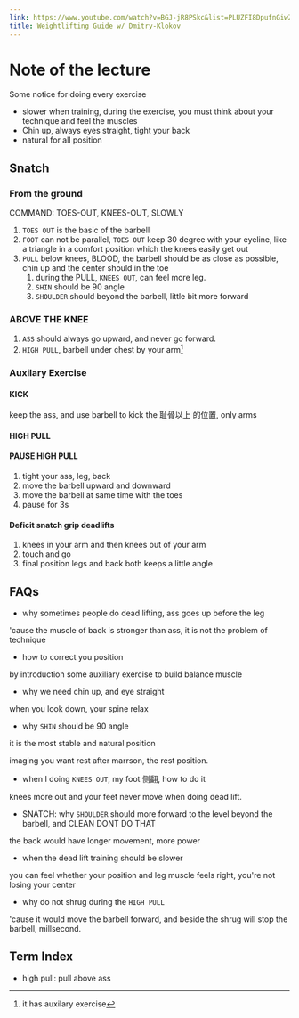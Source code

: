```yaml
---
link: https://www.youtube.com/watch?v=BGJ-jR8PSkc&list=PLUZFI8DpufnGiwZR0lvEDGtTnqh8grW9d
title: Weightlifting Guide w/ Dmitry-Klokov
---
```


# Note of the lecture

Some notice for doing every exercise

- slower when training, during the exercise, you must think about your technique and feel the muscles
- Chin up, always eyes straight, tight your back
- natural for all position

## Snatch

### From the ground

COMMAND: TOES-OUT, KNEES-OUT, SLOWLY

1. `TOES OUT` is the basic of the barbell
1. `FOOT` can not be parallel, `TOES OUT` keep 30 degree with your eyeline, like a triangle in a comfort position which the knees easily get out
2. `PULL` below knees, BLOOD, the barbell should be as close as possible, chin up and the center should in the toe
    1. during the PULL, `KNEES OUT`, can feel more leg.
    1. `SHIN` should be 90 angle
    1. `SHOULDER` should beyond the barbell, little bit more forward

### ABOVE THE KNEE

1. `ASS` should always go upward, and never go forward.
1. `HIGH PULL`, barbell under chest by your arm[^high-pull]


[^high-pull]: it has auxilary exercise

### Auxilary Exercise

#### KICK

keep the ass, and use barbell to kick the 耻骨以上 的位置, only arms

#### HIGH PULL

#### PAUSE HIGH PULL

1. tight your ass, leg, back
1. move the barbell upward and downward
1. move the barbell at same time with the toes
1. pause for 3s

#### Deficit snatch grip deadlifts

1. knees in your arm and then knees out of your arm
1. touch and go
1. final position legs and back both keeps a little angle

## FAQs

- why sometimes people do dead lifting, ass goes up before the leg

'cause the muscle of back is stronger than ass, it is not the problem of technique

- how to correct you position

by introduction some auxiliary exercise to build balance muscle

- why we need chin up, and eye straight

when you look down, your spine relax

- why `SHIN` should be 90 angle

it is the most stable and natural position

imaging you want rest after marrson, the rest position.

- when I doing `KNEES OUT`, my foot 侧翻, how to do it

knees more out and your feet never move when doing dead lift.

- SNATCH: why `SHOULDER` should more forward to the level beyond the barbell, and CLEAN DONT DO THAT

the back would have longer movement, more power

- when the dead lift training should be slower

you can feel whether your position and leg muscle feels right, you're not losing your center

- why do not shrug during the `HIGH PULL`

'cause it would move the barbell forward, and beside the shrug will stop the barbell, millsecond.

## Term Index

- high pull: pull above ass

